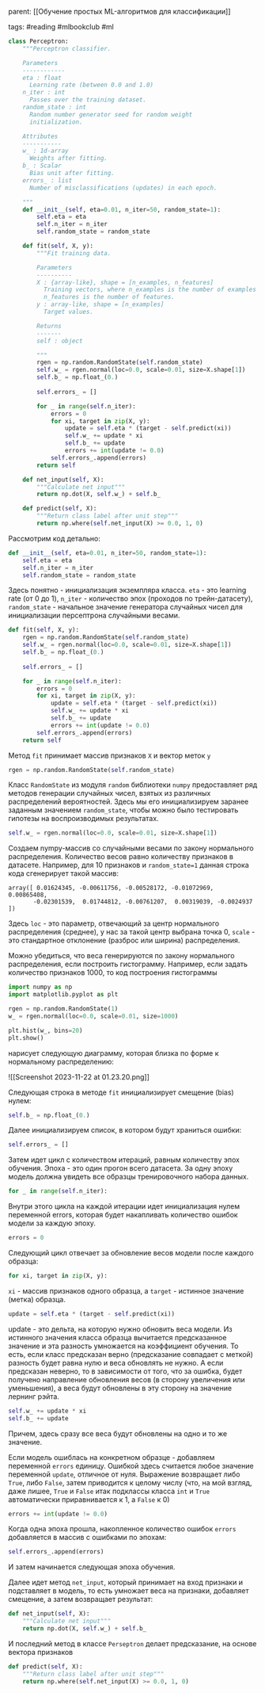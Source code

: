 parent: [[Обучение простых ML-алгоритмов для классификации]]

tags: #reading #mlbookclub #ml 

```python
class Perceptron:
    """Perceptron classifier.

    Parameters
    ------------
    eta : float
      Learning rate (between 0.0 and 1.0)
    n_iter : int
      Passes over the training dataset.
    random_state : int
      Random number generator seed for random weight
      initialization.

    Attributes
    -----------
    w_ : 1d-array
      Weights after fitting.
    b_ : Scalar
      Bias unit after fitting.
    errors_ : list
      Number of misclassifications (updates) in each epoch.

    """
    def __init__(self, eta=0.01, n_iter=50, random_state=1):
        self.eta = eta
        self.n_iter = n_iter
        self.random_state = random_state

    def fit(self, X, y):
        """Fit training data.

        Parameters
        ----------
        X : {array-like}, shape = [n_examples, n_features]
          Training vectors, where n_examples is the number of examples and
          n_features is the number of features.
        y : array-like, shape = [n_examples]
          Target values.

        Returns
        -------
        self : object

        """
        rgen = np.random.RandomState(self.random_state)
        self.w_ = rgen.normal(loc=0.0, scale=0.01, size=X.shape[1])
        self.b_ = np.float_(0.)
        
        self.errors_ = []

        for _ in range(self.n_iter):
            errors = 0
            for xi, target in zip(X, y):
                update = self.eta * (target - self.predict(xi))
                self.w_ += update * xi
                self.b_ += update
                errors += int(update != 0.0)
            self.errors_.append(errors)
        return self

    def net_input(self, X):
        """Calculate net input"""
        return np.dot(X, self.w_) + self.b_

    def predict(self, X):
        """Return class label after unit step"""
        return np.where(self.net_input(X) >= 0.0, 1, 0)
```

Рассмотрим код детально:

```python
def __init__(self, eta=0.01, n_iter=50, random_state=1):
	self.eta = eta
	self.n_iter = n_iter
	self.random_state = random_state
```

Здесь понятно - инициализация экземпляра класса. `eta` - это learning rate (от 0 до 1), `n_iter` - количество эпох (проходов по трейн-датасету), `random_state` - начальное значение генератора случайных чисел для инициализации персептрона случайными весами.

```python
def fit(self, X, y):
	rgen = np.random.RandomState(self.random_state)
	self.w_ = rgen.normal(loc=0.0, scale=0.01, size=X.shape[1])
	self.b_ = np.float_(0.)
	
	self.errors_ = []

	for _ in range(self.n_iter):
		errors = 0
		for xi, target in zip(X, y):
			update = self.eta * (target - self.predict(xi))
			self.w_ += update * xi
			self.b_ += update
			errors += int(update != 0.0)
		self.errors_.append(errors)
	return self
```

Метод `fit` принимает массив признаков `X` и вектор меток `y`

```python
rgen = np.random.RandomState(self.random_state)
```

Класс `RandomState` из модуля `random` библиотеки `numpy` предоставляет ряд методов генерации случайных чисел, взятых из различных распределений вероятностей. Здесь мы его инициализируем заранее заданным значением `random_state`, чтобы можно было тестировать гипотезы на воспроизводимых результатах.

```python
self.w_ = rgen.normal(loc=0.0, scale=0.01, size=X.shape[1])
```

Создаем nympy-массив со случайными весами по закону нормального распределения. Количество весов равно количеству признаков в датасете. Например, для 10 признаков и `random_state=1` данная строка кода сгенерирует такой массив:

```output
array([ 0.01624345, -0.00611756, -0.00528172, -0.01072969,  0.00865408,
       -0.02301539,  0.01744812, -0.00761207,  0.00319039, -0.0024937 ])
```

Здесь `loc` - это параметр, отвечающий за центр нормального распределения (среднее), у нас за такой центр выбрана точка 0, `scale` - это стандартное отклонение (разброс или ширина) распределения.

Можно убедиться, что веса генерируются по закону нормального распределения, если построить гистограмму. Например, если задать количество признаков 1000, то код построения гистограммы

```python
import numpy as np
import matplotlib.pyplot as plt

rgen = np.random.RandomState(1)
w_ = rgen.normal(loc=0.0, scale=0.01, size=1000)

plt.hist(w_, bins=20)
plt.show()
```

нарисует следующую диаграмму, которая близка по форме к нормальному распределению:

![[Screenshot 2023-11-22 at 01.23.20.png]]

Следующая строка в методе `fit` инициализирует смещение (bias) нулем:
```python
self.b_ = np.float_(0.)
```

Далее инициализируем список, в котором будут храниться ошибки:

```python
self.errors_ = []
```

Затем идет цикл с количеством итераций, равным количеству эпох обучения. Эпоха - это один прогон всего датасета. За одну эпоху модель должна увидеть все образцы тренировочного набора данных.

```python
for _ in range(self.n_iter):
```

Внутри этого цикла на каждой итерации идет инициализация нулем переменной errors, которая будет накапливать количество ошибок модели за каждую эпоху.

```python
errors = 0
```

Следующий цикл отвечает за обновление весов модели после каждого образца:

```python
for xi, target in zip(X, y):
```

`xi` - массив признаков одного образца, а `target` - истинное значение (метка) образца.

```python
update = self.eta * (target - self.predict(xi))
```

update - это дельта, на которую нужно обновить веса модели. Из истинного значения класса образца вычитается предсказанное значение и эта разность умножается на коэффициент обучения. То есть, если класс предсказан верно (предсказание совпадает с меткой) разность будет равна нулю и веса обновлять не нужно. А если предсказан неверно, то в зависимости от того, что за ошибка, будет получено направление обновления весов (в сторону увеличения или уменьшения), а веса будут обновлены в эту сторону на значение лернинг рэйта.

```python
self.w_ += update * xi
self.b_ += update
```

Причем, здесь сразу все веса будут обновлены на одно и то же значение.

Если модель ошиблась на конкретном образце - добавляем переменной `errors` единицу. Ошибкой здесь считается любое значение переменной `update`, отличное от нуля. Выражение возвращает либо `True`, либо `False`, затем приводится к целому числу (что, на мой взгляд, даже лишее, `True` и `False` итак подклассы класса `int` и `True` автоматически приравнивается к 1, а `False` к 0)

```python
errors += int(update != 0.0)
```

Когда одна эпоха прошла, накопленное количество ошибок `errors` добавляется в массив с ошибками по эпохам:

```python
self.errors_.append(errors)
```

И затем начинается следующая эпоха обучения.

Далее идет метод `net_input`, который принимает на вход признаки и подставляет в модель, то есть умножает веса на признаки,  добавляет смещение, а затем возвращает результат:

```python
def net_input(self, X):
	"""Calculate net input"""
	return np.dot(X, self.w_) + self.b_
```

И последний метод в классе `Perseptron` делает предсказание, на основе вектора признаков

```python
def predict(self, X):
	"""Return class label after unit step"""
	return np.where(self.net_input(X) >= 0.0, 1, 0)
```

